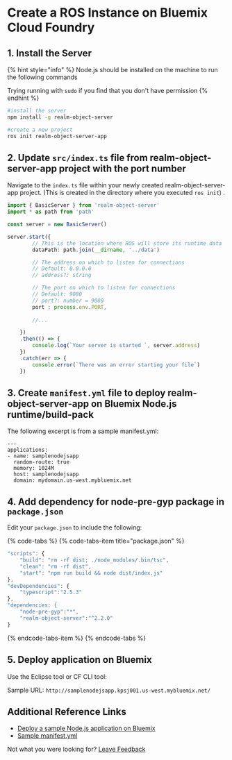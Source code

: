 # Create a ROS Instance on Bluemix Cloud Foundry

##  1. Install the Server 

{% hint style="info" %}
Node.js should be installed on the machine to run the following commands 

Trying running with `sudo` if you find that you don't have permission
{% endhint %}

```bash
#install the server
npm install -g realm-object-server

#create a new project 
ros init realm-object-server-app 
```

## 2. Update `src/index.ts` file from realm-object-server-app project with the port number 

Navigate to the `index.ts` file within your newly created realm-object-server-app project.  \(This is created in the directory where you executed `ros init`\) . 

```typescript
import { BasicServer } from 'realm-object-server'
import * as path from 'path'

const server = new BasicServer()

server.start({
        // This is the location where ROS will store its runtime data
        dataPath: path.join(__dirname, '../data')

        // The address on which to listen for connections
        // Default: 0.0.0.0
        // address?: string

        // The port on which to listen for connections
        // Default: 9080
        // port?: number = 9080
        port : process.env.PORT,
        
        //... 

    })
    .then(() => {
        console.log(`Your server is started `, server.address)
    })
    .catch(err => {
        console.error(`There was an error starting your file`)
    })
```

## 3. Create `manifest.yml` file to deploy realm-object-server-app on Bluemix Node.js runtime/build-pack 

The following excerpt is from a sample manifest.yml: 

```text
---
applications:
- name: samplenodejsapp
  random-route: true
  memory: 1024M
  host: samplenodejsapp
  domain: mydomain.us-west.mybluemix.net
```

## 4. Add dependency for node-pre-gyp package in `package.json` 

Edit your `package.json` to include the following: 

{% code-tabs %}
{% code-tabs-item title="package.json" %}
```javascript
"scripts": {
    "build": "rm -rf dist; ./node_modules/.bin/tsc",
    "clean": "rm -rf dist",
    "start": "npm run build && node dist/index.js"
},
"devDependencies": {
    "typescript":"2.5.3"
},
"dependencies: {
    "node-pre-gyp":"*",
    "realm-object-server":"^2.2.0"
}
```
{% endcode-tabs-item %}
{% endcode-tabs %}

## 5. Deploy application on Bluemix

Use the Eclipse tool or CF CLI tool: 

Sample URL: `http://samplenodejsapp.kpsj001.us-west.mybluemix.net/ `

## Additional Reference Links

* [Deploy a sample Node.js application on Bluemix](https://www.ibm.com/developerworks/cloud/library/cl-bluemix-fundamentals-create-and-deploy-a-node-app-to-the-cloud/index.html)
* [Sample manifest.yml ](https://github.com/cloudfoundry-samples/cf-sample-app-nodejs/blob/master/manifest.yml)



Not what you were looking for? [Leave Feedback](https://www.getfeedback.com/r/uO1Zl0vE)


